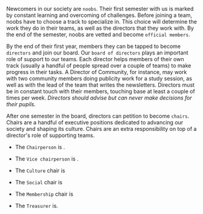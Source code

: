 
Newcomers in our society are `noobs`. Their first semester with us is marked by constant learning and overcoming of challenges. Before joining a team, noobs have to choose a track to specialize in. This choice will determine the work they do in their teams, as well as the directors that they work with. By the end of the semester, noobs are vetted and become `official members`.

By the end of their first year, members they can be tapped to become `directors` and join our board. Our `board of directors` plays an important role of support to our teams. Each director helps members of their own track (usually a handful of people spread over a couple of teams) to make progress in their tasks. A Director of Community, for instance, may work with two community members doing publicity work for a study session, as well as with the lead of the team that writes the newsletters. Directors must be in constant touch with their members, touching base at least a couple of times per week. _Directors should advise but can never make decisions for their pupils._

After one semester in the board, directors can petition to become `chairs`. Chairs are a handful of executive positions dedicated to advancing our society and shaping its culture. Chairs are an extra responsibility on top of a director's role of supporting teams.

- The `Chairperson` is .

- The `Vice chairperson` is .

- The `Culture` chair is

- The `Social` chair is

- The `Membership` chair is

- The `Treasurer` is.
